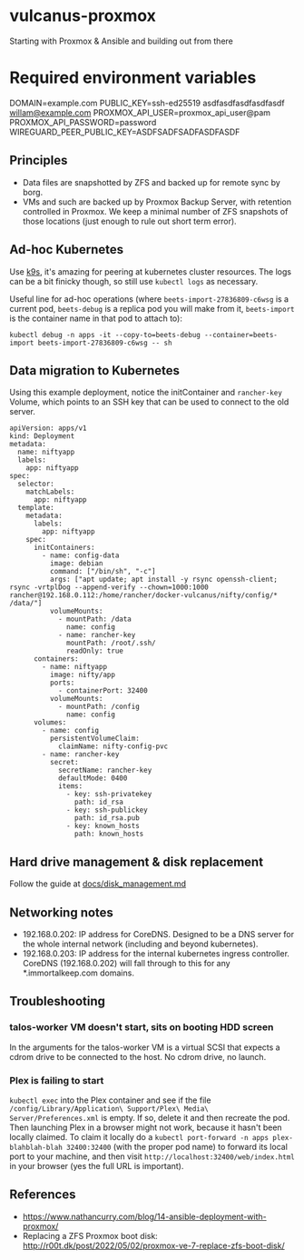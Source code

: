 # vulcanus-proxmox
Starting with Proxmox &amp; Ansible and building out from there


# Required environment variables
DOMAIN=example.com
PUBLIC_KEY=ssh-ed25519 asdfasdfasdfasdfasdf willam@example.com
PROXMOX_API_USER=proxmox_api_user@pam
PROXMOX_API_PASSWORD=password
WIREGUARD_PEER_PUBLIC_KEY=ASDFSADFSADFASDFASDF


## Principles

* Data files are snapshotted by ZFS and backed up for remote sync by borg.
* VMs and such are backed up by Proxmox Backup Server, with retention controlled in Proxmox.  We keep a minimal number of ZFS snapshots of those locations (just enough to rule out short term error).


## Ad-hoc Kubernetes

Use [k9s](https://k9scli.io/), it's amazing for peering at kubernetes cluster resources.  The logs can be a bit finicky though, so still use `kubectl logs` as necessary.

Useful line for ad-hoc operations (where `beets-import-27836809-c6wsg` is a current pod, `beets-debug` is a replica pod you will make from it, `beets-import` is the container name in that pod to attach to):

```
kubectl debug -n apps -it --copy-to=beets-debug --container=beets-import beets-import-27836809-c6wsg -- sh
```


## Data migration to Kubernetes

Using this example deployment, notice the initContainer and `rancher-key` Volume, which points to an SSH key that can be used to connect to the old server.

```
apiVersion: apps/v1
kind: Deployment
metadata:
  name: niftyapp
  labels:
    app: niftyapp
spec:
  selector:
    matchLabels:
      app: niftyapp
  template:
    metadata:
      labels:
        app: niftyapp
    spec:
      initContainers:
        - name: config-data
          image: debian
          command: ["/bin/sh", "-c"]
          args: ["apt update; apt install -y rsync openssh-client; rsync -vrtplDog --append-verify --chown=1000:1000 rancher@192.168.0.112:/home/rancher/docker-vulcanus/nifty/config/* /data/"]
          volumeMounts:
            - mountPath: /data
              name: config
            - name: rancher-key
              mountPath: /root/.ssh/
              readOnly: true
      containers:
        - name: niftyapp
          image: nifty/app
          ports:
            - containerPort: 32400
          volumeMounts:
            - mountPath: /config
              name: config
      volumes:
        - name: config
          persistentVolumeClaim:
            claimName: nifty-config-pvc
        - name: rancher-key
          secret:
            secretName: rancher-key
            defaultMode: 0400
            items:
              - key: ssh-privatekey
                path: id_rsa
              - key: ssh-publickey
                path: id_rsa.pub
              - key: known_hosts
                path: known_hosts
```

## Hard drive management & disk replacement

Follow the guide at [docs/disk_management.md](docs/disk_management.md)

## Networking notes

* 192.168.0.202: IP address for CoreDNS.  Designed to be a DNS server for the whole internal network (including and beyond kubernetes).
* 192.168.0.203: IP address for the internal kubernetes ingress controller.  CoreDNS (192.168.0.202) will fall through to this for any *.immortalkeep.com domains.


## Troubleshooting

### talos-worker VM doesn't start, sits on booting HDD screen

In the arguments for the talos-worker VM is a virtual SCSI that expects a cdrom drive to be connected to the host.  No cdrom drive, no launch.


### Plex is failing to start

`kubectl exec` into the Plex container and see if the file `/config/Library/Application\ Support/Plex\ Media\ Server/Preferences.xml` is empty.  If so, delete it and then recreate the pod.  Then launching Plex in a browser might not work, because it hasn't been locally claimed.  To claim it locally do a `kubectl port-forward -n apps plex-blahblah-blah 32400:32400` (with the proper pod name) to forward its local port to your machine, and then visit `http://localhost:32400/web/index.html` in your browser (yes the full URL is important).


## References
* https://www.nathancurry.com/blog/14-ansible-deployment-with-proxmox/
* Replacing a ZFS Proxmox boot disk: http://r00t.dk/post/2022/05/02/proxmox-ve-7-replace-zfs-boot-disk/
